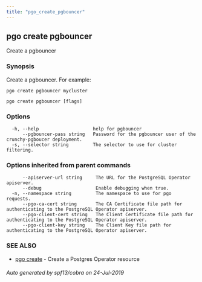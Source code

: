 ```yaml
---
title: "pgo_create_pgbouncer"
---
```

## pgo create pgbouncer

Create a pgbouncer 

### Synopsis

Create a pgbouncer. For example:

	pgo create pgbouncer mycluster

```
pgo create pgbouncer [flags]
```

### Options

```
  -h, --help                    help for pgbouncer
      --pgbouncer-pass string   Password for the pgbouncer user of the crunchy-pgboucer deployment.
  -s, --selector string         The selector to use for cluster filtering.
```

### Options inherited from parent commands

```
      --apiserver-url string     The URL for the PostgreSQL Operator apiserver.
      --debug                    Enable debugging when true.
  -n, --namespace string         The namespace to use for pgo requests.
      --pgo-ca-cert string       The CA Certificate file path for authenticating to the PostgreSQL Operator apiserver.
      --pgo-client-cert string   The Client Certificate file path for authenticating to the PostgreSQL Operator apiserver.
      --pgo-client-key string    The Client Key file path for authenticating to the PostgreSQL Operator apiserver.
```

### SEE ALSO

* [pgo create](/operatorcli/cli/pgo_create/)	 - Create a Postgres Operator resource

###### Auto generated by spf13/cobra on 24-Jul-2019
